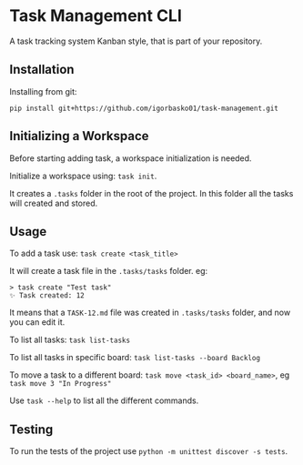 # Task Management CLI
A task tracking system Kanban style, that is part of your repository.

## Installation
Installing from git: 
```
pip install git+https://github.com/igorbasko01/task-management.git
```

## Initializing a Workspace
Before starting adding task, a workspace initialization is needed.

Initialize a workspace using: `task init`.

It creates a `.tasks` folder in the root of the project. In this folder all the tasks will
created and stored.

## Usage
To add a task use: `task create <task_title>`

It will create a task file in the `.tasks/tasks` folder. eg: 
```shell
> task create "Test task"
✨ Task created: 12
```
It means that a `TASK-12.md` file was created in `.tasks/tasks` folder, and now you can edit it.

To list all tasks: `task list-tasks`

To list all tasks in specific board: `task list-tasks --board Backlog`

To move a task to a different board: `task move <task_id> <board_name>`, eg `task move 3 "In Progress"`

Use `task --help` to list all the different commands.

## Testing
To run the tests of the project use `python -m unittest discover -s tests`.